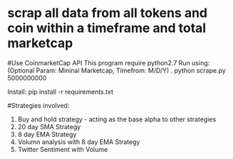 # scrap all data from all tokens and coin within a timeframe and total marketcap

#Use CoinmarketCap API
This program require python2.7
Run using: (Optional Param: Mininal Marketcap, Timefrom: M/D/Y) . 
python scrape.py 5000000000

Install:
pip install -r requirements.txt

#Strategies involved:
1. Buy and hold strategy - acting as the base alpha to other strategies
2. 20 day SMA Strategy
3. 8 day EMA Strategy
4. Volumn analysis with 8 day EMA Strategy
5. Twitter Sentiment with Volume
